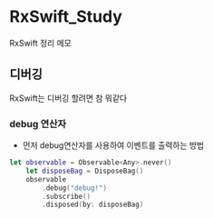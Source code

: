 #  RxSwift_Study
RxSwift 정리 메모

## 디버깅
RxSwift는 디버깅 할려면 참 뭐같다

### debug 연산자
- 먼저 debug연산자를 사용하여 이벤트를 출력하는 방법

```swift
let observable = Observable<Any>.never()
    let disposeBag = DisposeBag()
    observable
    	.debug("debug!")
    	.subscribe()
    	.disposed(by: disposeBag)
```
